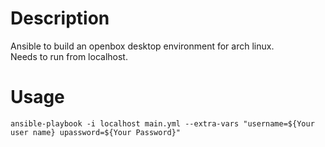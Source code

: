 # Description
Ansible to build an openbox desktop environment for arch linux.  
Needs to run from localhost.  

# Usage

```
ansible-playbook -i localhost main.yml --extra-vars "username=${Your user name} upassword=${Your Password}"
```
